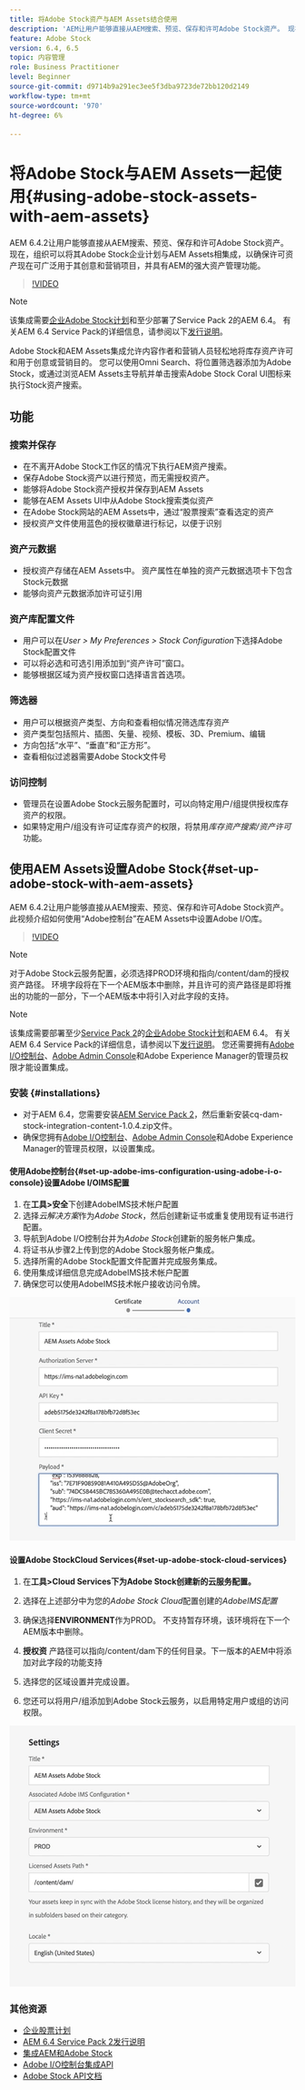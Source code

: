 ```yaml
---
title: 将Adobe Stock资产与AEM Assets结合使用
description: 'AEM让用户能够直接从AEM搜索、预览、保存和许可Adobe Stock资产。 现在，组织可以将其Adobe Stock企业计划与AEM Assets相集成，以确保许可资产现在可广泛用于其创意和营销项目，并具有AEM的强大资产管理功能。 '
feature: Adobe Stock
version: 6.4, 6.5
topic: 内容管理
role: Business Practitioner
level: Beginner
source-git-commit: d9714b9a291ec3ee5f3dba9723de72bb120d2149
workflow-type: tm+mt
source-wordcount: '970'
ht-degree: 6%

---
```



# 将Adobe Stock与AEM Assets一起使用{#using-adobe-stock-assets-with-aem-assets}

AEM 6.4.2让用户能够直接从AEM搜索、预览、保存和许可Adobe Stock资产。 现在，组织可以将其Adobe Stock企业计划与AEM Assets相集成，以确保许可资产现在可广泛用于其创意和营销项目，并具有AEM的强大资产管理功能。

>[!VIDEO](https://video.tv.adobe.com/v/24678/?quality=9&learn=on)

>[!NOTE]
>
>该集成需要[企业Adobe Stock计划](https://landing.adobe.com/en/na/products/creative-cloud/ctir-4625-stock-for-enterprise/index.html)和至少部署了Service Pack 2的AEM 6.4。 有关AEM 6.4 Service Pack的详细信息，请参阅以下[发行说明](https://helpx.adobe.com/cn/experience-manager/6-4/release-notes/sp-release-notes.html)。

Adobe Stock和AEM Assets集成允许内容作者和营销人员轻松地将库存资产许可和用于创意或营销目的。 您可以使用Omni Search、将位置筛选器添加为Adobe Stock，或通过浏览AEM Assets主导航并单击搜索Adobe Stock Coral UI图标来执行Stock资产搜索。

## 功能

### 搜索并保存

* 在不离开Adobe Stock工作区的情况下执行AEM资产搜索。
* 保存Adobe Stock资产以进行预览，而无需授权资产。
* 能够将Adobe Stock资产授权并保存到AEM Assets
* 能够在AEM Assets UI中从Adobe Stock搜索类似资产
* 在Adobe Stock网站的AEM Assets中，通过“股票搜索”查看选定的资产
* 授权资产文件使用蓝色的授权徽章进行标记，以便于识别

### 资产元数据

* 授权资产存储在AEM Assets中。 资产属性在单独的资产元数据选项卡下包含Stock元数据
* 能够向资产元数据添加许可证引用

### 资产库配置文件

* 用户可以在&#x200B;*User > My Preferences > Stock Configuration*&#x200B;下选择Adobe Stock配置文件
* 可以将必选和可选引用添加到“资产许可”窗口。
* 能够根据区域为资产授权窗口选择语言首选项。

### 筛选器

* 用户可以根据资产类型、方向和查看相似情况筛选库存资产
* 资产类型包括照片、插图、矢量、视频、模板、3D、Premium、编辑
* 方向包括“水平”、“垂直”和“正方形”。
* 查看相似过滤器需要Adobe Stock文件号

### 访问控制

* 管理员在设置Adobe Stock云服务配置时，可以向特定用户/组提供授权库存资产的权限。
* 如果特定用户/组没有许可证库存资产的权限，将禁用&#x200B;*库存资产搜索/资产许可*&#x200B;功能。

## 使用AEM Assets设置Adobe Stock{#set-up-adobe-stock-with-aem-assets}

AEM 6.4.2让用户能够直接从AEM搜索、预览、保存和许可Adobe Stock资产。 此视频介绍如何使用“Adobe控制台”在AEM Assets中设置Adobe I/O库。

>[!VIDEO](https://video.tv.adobe.com/v/25043/?quality=12&learn=on)

>[!NOTE]
>
>对于Adobe Stock云服务配置，必须选择PROD环境和指向/content/dam的授权资产路径。 环境字段将在下一个AEM版本中删除，并且许可的资产路径是即将推出的功能的一部分，下一个AEM版本中将引入对此字段的支持。

>[!NOTE]
>
>该集成需要部署至少[Service Pack 2](https://www.adobeaemcloud.com/content/marketplace/marketplaceProxy.html?packagePath=/content/companies/public/adobe/packages/cq640/servicepack/AEM-6.4.2.0)的[企业Adobe Stock计划](https://landing.adobe.com/en/na/products/creative-cloud/ctir-4625-stock-for-enterprise/index.html)和AEM 6.4。 有关AEM 6.4 Service Pack的详细信息，请参阅以下[发行说明](https://helpx.adobe.com/experience-manager/6-4/release-notes/sp-release-notes.html)。 您还需要拥有[Adobe I/O控制台](https://console.adobe.io/)、[Adobe Admin Console](https://adminconsole.adobe.com/)和Adobe Experience Manager的管理员权限才能设置集成。

### 安装 {#installations}

* 对于AEM 6.4，您需要安装[AEM Service Pack 2](https://www.adobeaemcloud.com/content/marketplace/marketplaceProxy.html?packagePath=/content/companies/public/adobe/packages/cq640/servicepack/AEM-6.4.2.0)，然后重新安装cq-dam-stock-integration-content-1.0.4.zip文件。
* 确保您拥有[Adobe I/O控制台](https://console.adobe.io/)、[Adobe Admin Console](https://adminconsole.adobe.com/)和Adobe Experience Manager的管理员权限，以设置集成。

#### 使用Adobe控制台{#set-up-adobe-ims-configuration-using-adobe-i-o-console}设置Adobe I/OIMS配置

1. 在&#x200B;**工具>安全**&#x200B;下创建AdobeIMS技术帐户配置
2. 选择&#x200B;*云解决方案*&#x200B;作为&#x200B;*Adobe Stock*，然后创建新证书或重复使用现有证书进行配置。
3. 导航到Adobe I/O控制台并为&#x200B;*Adobe Stock*&#x200B;创建新的服务帐户集成。
4. 将证书从步骤2上传到您的Adobe Stock服务帐户集成。
5. 选择所需的Adobe Stock配置文件配置并完成服务集成。
6. 使用集成详细信息完成AdobeIMS技术帐户配置
7. 确保您可以使用AdobeIMS技术帐户接收访问令牌。

![Adobe IMS 技术帐户](assets/screen_shot_2018-10-22at12219pm.png)

#### 设置Adobe StockCloud Services{#set-up-adobe-stock-cloud-services}

1. 在&#x200B;**工具>Cloud Services下为Adobe Stock创建新的云服务配置。**
2. 选择在上述部分中为您的&#x200B;*Adobe Stock Cloud*&#x200B;配置创建的&#x200B;*AdobeIMS配置*

3. 确保选择&#x200B;**ENVIRONMENT**&#x200B;作为PROD。 不支持暂存环境，该环境将在下一个AEM版本中删除。
4. **授权资** 产路径可以指向/content/dam下的任何目录。下一版本的AEM中将添加对此字段的功能支持
5. 选择您的区域设置并完成设置。
6. 您还可以将用户/组添加到Adobe Stock云服务，以启用特定用户或组的访问权限。

![Adobe资产库配置](assets/screen_shot_2018-10-22at12425pm.png)

### 其他资源

* [企业股票计划](https://landing.adobe.com/en/na/products/creative-cloud/ctir-4625-stock-for-enterprise/index.html)
* [AEM 6.4 Service Pack 2发行说明](https://helpx.adobe.com/experience-manager/6-4/release-notes/sp-release-notes.html)
* [集成AEM和Adobe Stock](https://helpx.adobe.com/experience-manager/6-5/assets/using/aem-assets-adobe-stock.html#IntegrateAEMandAdobeStock)
* [Adobe I/O控制台集成API](https://www.adobe.io/apis/cloudplatform/console/authentication/gettingstarted.html)
* [Adobe Stock API文档](https://www.adobe.io/apis/creativecloud/stock/docs.html)